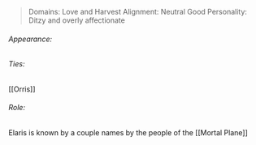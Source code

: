 > Domains: Love and Harvest
> Alignment: Neutral Good
> Personality: Ditzy and overly affectionate

###### Appearance:

###### Ties:
[[Orris]]
###### Role:
Elaris is known by a couple names by the people of the [[Mortal Plane]] 